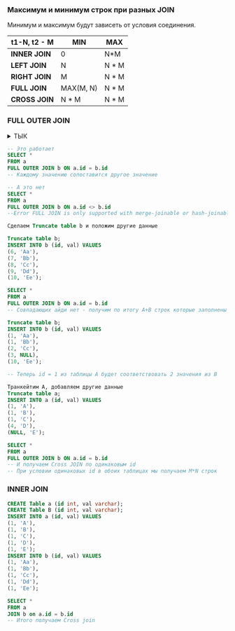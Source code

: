 ### **Максимум и минимум строк при разных JOIN**
    
  Минимум и максимум будут зависеть от условия соединения.  
  
  |**t1-N, t2 - M**|**MIN**|**MAX**|
  |---|---|---|
  |**INNER JOIN**|0|N*M|
  |**LEFT JOIN**|N|N * M|
  |**RIGHT JOIN**|M|N * M|
  |**FULL JOIN**|MAX(M, N)|N * M|
  |**CROSS JOIN**|N * M|N * M|

### FULL OUTER JOIN
<details> <summary> ТЫК </summary>

```sql
CREATE Table a (id int, val varchar);
INSERT INTO a (id, val) VALUES 
(1, 'A'),
(2, 'B'),
(3, 'C'), 
(4, 'D'),
(5, 'E');
CREATE Table B (id int, val varchar);
INSERT INTO b (id, val) VALUES 
(1, 'Aa'),
(2, 'Bb'),
(3, 'Cc'), 
(4, 'Dd'),
(5, 'Ee');
```
</details>

```sql
-- Это работает
SELECT *
FROM a 
FULL OUTER JOIN b ON a.id = b.id
-- Каждому значению сопоставится другое значение 

-- А это нет
SELECT *
FROM a 
FULL OUTER JOIN b ON a.id <> b.id
--Error FULL JOIN is only supported with merge-joinable or hash-joinable join conditions

Сделаем Truncate table b и положим другие данные  

Truncate table b;
INSERT INTO b (id, val) VALUES 
(6, 'Aa'),
(7, 'Bb'),
(8, 'Cc'), 
(9, 'Dd'),
(10, 'Ee');

SELECT *
FROM a 
FULL OUTER JOIN b ON a.id = b.id
-- Совпадающих айди нет - получим по итогу A+B строк которые заполнены NULL 

Truncate table b;
INSERT INTO b (id, val) VALUES 
(1, 'Aa'),
(1, 'Bb'),
(2, 'Cc'), 
(3, NULL),
(10, 'Ee');

-- Теперь id = 1 из таблицы А будет соответствовать 2 значения из B

Транкейтим А, добавляем другие данные
Truncate table a;
INSERT INTO a (id, val) VALUES
(1, 'A'),
(1, 'B'),
(1, 'C'), 
(4, 'D'),
(NULL, 'E');

SELECT *
FROM a 
FULL OUTER JOIN b ON a.id = b.id
-- И получаем Cross JOIN по одинаковым id
-- При условии одинаковых id в обоих таблицах мы получаем M*N строк
```

### INNER JOIN

```sql
CREATE Table a (id int, val varchar);
CREATE Table B (id int, val varchar);
INSERT INTO a (id, val) VALUES 
(1, 'A'),
(1, 'B'),
(1, 'C'), 
(1, 'D'),
(1, 'E');
INSERT INTO b (id, val) VALUES 
(1, 'Aa'),
(1, 'Bb'),
(1, 'Cc'), 
(1, 'Dd'),
(1, 'Ee');

SELECT *
FROM a 
JOIN b on a.id = b.id
-- Итого получаем Cross join
```



